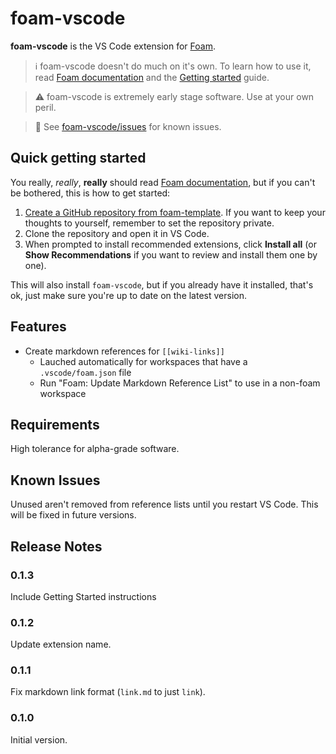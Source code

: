 # foam-vscode

**foam-vscode** is the VS Code extension for [Foam](https://foambubble.github.io/foam).

> ℹ️ foam-vscode doesn't do much on it's own. To learn how to use it, read [Foam documentation](https://foambubble.github.io/foam) and the [Getting started](https://foambubble.github.io/foam/#getting-started) guide.

> ⚠️ foam-vscode is extremely early stage software. Use at your own peril.

> 👀 See [foam-vscode/issues](https://github.com/foambubble/foam-vscode/issues) for known issues.

## Quick getting started

You really, _really_, **really** should read [Foam documentation](https://foambubble.github.io/foam), but if you can't be bothered, this is how to get started:

1. [Create a GitHub repository from foam-template](https://github.com/foambubble/foam-template/generate). If you want to keep your thoughts to yourself, remember to set the repository private.
2. Clone the repository and open it in VS Code.
3. When prompted to install recommended extensions, click **Install all** (or **Show Recommendations** if you want to review and install them one by one).

This will also install `foam-vscode`, but if you already have it installed, that's ok, just make sure you're up to date on the latest version.

## Features

- Create markdown references for `[[wiki-links]]`
  - Lauched automatically for workspaces that have a `.vscode/foam.json` file
  - Run "Foam: Update Markdown Reference List" to use in a non-foam workspace

## Requirements

High tolerance for alpha-grade software.

## Known Issues

Unused aren't removed from reference lists until you restart VS Code. This will be fixed in future versions.

## Release Notes

### 0.1.3

Include Getting Started instructions

### 0.1.2

Update extension name.

### 0.1.1

Fix markdown link format (`link.md` to just `link`).

### 0.1.0

Initial version.
